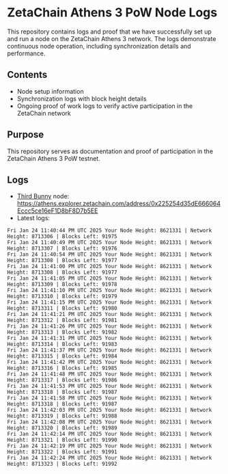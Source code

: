 # ZetaChain Athens 3 PoW Node Logs
This repository contains logs and proof that we have successfully set up and run a node on the ZetaChain Athens 3 network. The logs demonstrate continuous node operation, including synchronization details and performance.

## Contents
- Node setup information
- Synchronization logs with block height details
- Ongoing proof of work logs to verify active participation in the ZetaChain network

## Purpose
This repository serves as documentation and proof of participation in the ZetaChain Athens 3 PoW testnet.

## Logs

- [Third Bunny](https://thirdbunny.xyz/) node: https://athens.explorer.zetachain.com/address/0x225254d35dE666064Eccc5ce16eF1D8bF8D7b5EE
- Latest logs:
```
Fri Jan 24 11:40:44 PM UTC 2025 Your Node Height: 8621331 | Network Height: 8713306 | Blocks Left: 91975
Fri Jan 24 11:40:49 PM UTC 2025 Your Node Height: 8621331 | Network Height: 8713307 | Blocks Left: 91976
Fri Jan 24 11:40:54 PM UTC 2025 Your Node Height: 8621331 | Network Height: 8713308 | Blocks Left: 91977
Fri Jan 24 11:41:00 PM UTC 2025 Your Node Height: 8621331 | Network Height: 8713308 | Blocks Left: 91977
Fri Jan 24 11:41:05 PM UTC 2025 Your Node Height: 8621331 | Network Height: 8713309 | Blocks Left: 91978
Fri Jan 24 11:41:10 PM UTC 2025 Your Node Height: 8621331 | Network Height: 8713310 | Blocks Left: 91979
Fri Jan 24 11:41:15 PM UTC 2025 Your Node Height: 8621331 | Network Height: 8713311 | Blocks Left: 91980
Fri Jan 24 11:41:21 PM UTC 2025 Your Node Height: 8621331 | Network Height: 8713312 | Blocks Left: 91981
Fri Jan 24 11:41:26 PM UTC 2025 Your Node Height: 8621331 | Network Height: 8713313 | Blocks Left: 91982
Fri Jan 24 11:41:31 PM UTC 2025 Your Node Height: 8621331 | Network Height: 8713314 | Blocks Left: 91983
Fri Jan 24 11:41:37 PM UTC 2025 Your Node Height: 8621331 | Network Height: 8713315 | Blocks Left: 91984
Fri Jan 24 11:41:42 PM UTC 2025 Your Node Height: 8621331 | Network Height: 8713316 | Blocks Left: 91985
Fri Jan 24 11:41:48 PM UTC 2025 Your Node Height: 8621331 | Network Height: 8713317 | Blocks Left: 91986
Fri Jan 24 11:41:53 PM UTC 2025 Your Node Height: 8621331 | Network Height: 8713318 | Blocks Left: 91987
Fri Jan 24 11:41:58 PM UTC 2025 Your Node Height: 8621331 | Network Height: 8713318 | Blocks Left: 91987
Fri Jan 24 11:42:03 PM UTC 2025 Your Node Height: 8621331 | Network Height: 8713319 | Blocks Left: 91988
Fri Jan 24 11:42:08 PM UTC 2025 Your Node Height: 8621331 | Network Height: 8713320 | Blocks Left: 91989
Fri Jan 24 11:42:14 PM UTC 2025 Your Node Height: 8621331 | Network Height: 8713321 | Blocks Left: 91990
Fri Jan 24 11:42:19 PM UTC 2025 Your Node Height: 8621331 | Network Height: 8713322 | Blocks Left: 91991
Fri Jan 24 11:42:24 PM UTC 2025 Your Node Height: 8621331 | Network Height: 8713323 | Blocks Left: 91992
```

